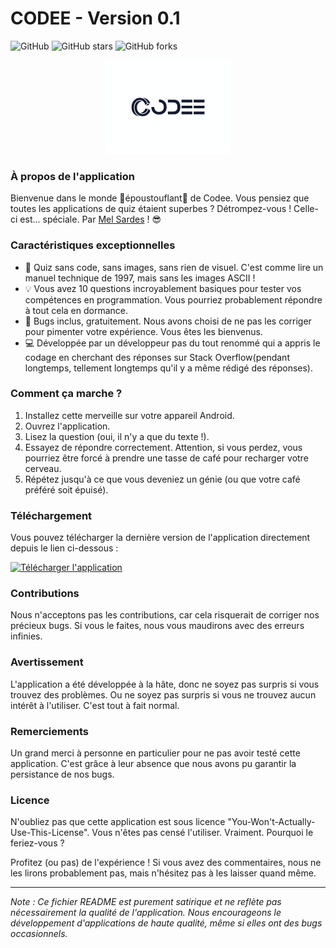 # CODEE - Version 0.1

![GitHub](https://img.shields.io/github/license/VotreNom/QuizPourProgrammeurs)
![GitHub stars](https://img.shields.io/github/stars/VotreNom/QuizPourProgrammeurs?style=social)
![GitHub forks](https://img.shields.io/github/forks/VotreNom/QuizPourProgrammeurs?style=social)


<div align="center">
  <img src="Codee Main Logo 800x600.jpg" alt="Logo du Quiz" width="200">
</div>


### À propos de l'application

Bienvenue dans le monde 🚀époustouflant🚀 de Codee. Vous pensiez que toutes les applications de quiz étaient superbes ? Détrompez-vous ! Celle-ci est... spéciale.
Par [Mel Sardes](https://github.com/MelSardes) ! 😎

### Caractéristiques exceptionnelles

- 📜 Quiz sans code, sans images, sans rien de visuel. C'est comme lire un manuel technique de 1997, mais sans les images ASCII !
- 💡 Vous avez 10 questions incroyablement basiques pour tester vos compétences en programmation. Vous pourriez probablement répondre à tout cela en dormance.
- 🐞 Bugs inclus, gratuitement. Nous avons choisi de ne pas les corriger pour pimenter votre expérience. Vous êtes les bienvenus.
- 💻 Développée par un développeur pas du tout renommé qui a appris le codage en cherchant des réponses sur Stack Overflow(pendant longtemps, tellement longtemps qu'il y a même rédigé des réponses).

### Comment ça marche ?

1. Installez cette merveille sur votre appareil Android.
2. Ouvrez l'application.
3. Lisez la question (oui, il n'y a que du texte !).
4. Essayez de répondre correctement. Attention, si vous perdez, vous pourriez être forcé à prendre une tasse de café pour recharger votre cerveau.
5. Répétez jusqu'à ce que vous deveniez un génie (ou que votre café préféré soit épuisé).

### Téléchargement

Vous pouvez télécharger la dernière version de l'application directement depuis le lien ci-dessous :

[![Télécharger l'application](https://img.shields.io/badge/Télécharger%20l'Application-Ici-brightgreen)](lien_de_téléchargement)


### Contributions

Nous n'acceptons pas les contributions, car cela risquerait de corriger nos précieux bugs. Si vous le faites, nous vous maudirons avec des erreurs infinies.

### Avertissement

L'application a été développée à la hâte, donc ne soyez pas surpris si vous trouvez des problèmes. Ou ne soyez pas surpris si vous ne trouvez aucun intérêt à l'utiliser. C'est tout à fait normal.

### Remerciements

Un grand merci à personne en particulier pour ne pas avoir testé cette application. C'est grâce à leur absence que nous avons pu garantir la persistance de nos bugs.

### Licence

N'oubliez pas que cette application est sous licence "You-Won't-Actually-Use-This-License". Vous n'êtes pas censé l'utiliser. Vraiment. Pourquoi le feriez-vous ?

Profitez (ou pas) de l'expérience ! Si vous avez des commentaires, nous ne les lirons probablement pas, mais n'hésitez pas à les laisser quand même.

---

*Note : Ce fichier README est purement satirique et ne reflète pas nécessairement la qualité de l'application. Nous encourageons le développement d'applications de haute qualité, même si elles ont des bugs occasionnels.*
